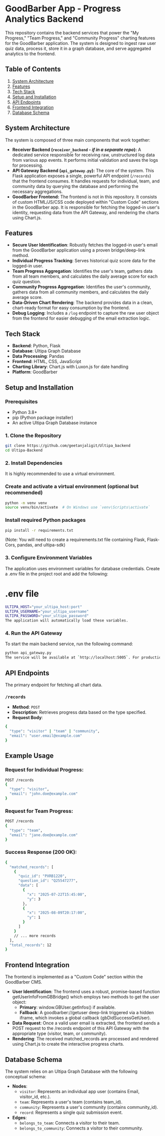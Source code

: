# GoodBarber App - Progress Analytics Backend

This repository contains the backend services that power the "My Progress," "Team Progress," and "Community Progress" charting features for the GoodBarber application. The system is designed to ingest raw user quiz data, process it, store it in a graph database, and serve aggregated analytics to the frontend.

## Table of Contents
1. [System Architecture](#system-architecture)
2. [Features](#features)
3. [Tech Stack](#tech-stack)
4. [Setup and Installation](#setup-and-installation)
5. [API Endpoints](#api-endpoints)
6. [Frontend Integration](#frontend-integration)
7. [Database Schema](#database-schema)

## System Architecture
The system is composed of three main components that work together:

*   **Receiver Backend (`receiver_backend` - *if in a separate repo*):** A dedicated service responsible for receiving raw, unstructured log data from various app events. It performs initial validation and saves the logs for processing.
*   **API Gateway Backend (`api_gateway.py`):** The core of the system. This Flask application exposes a single, powerful API endpoint (`/records`) that the frontend consumes. It handles requests for individual, team, and community data by querying the database and performing the necessary aggregations.
*   **GoodBarber Frontend:** The frontend is not in this repository. It consists of custom HTML/JS/CSS code deployed within "Custom Code" sections in the GoodBarber app. It is responsible for fetching the logged-in user's identity, requesting data from the API Gateway, and rendering the charts using Chart.js.

## Features
- **Secure User Identification**: Robustly fetches the logged-in user's email from the GoodBarber application using a proven bridge/deep-link method.
- **Individual Progress Tracking**: Serves historical quiz score data for the logged-in user.
- **Team Progress Aggregation**: Identifies the user's team, gathers data from all team members, and calculates the daily average score for each quiz question.
- **Community Progress Aggregation**: Identifies the user's community, gathers data from all community members, and calculates the daily average score.
- **Data-Driven Chart Rendering**: The backend provides data in a clean, chart-ready format for easy consumption by the frontend.
- **Debug Logging**: Includes a `/log` endpoint to capture the raw user object from the frontend for easier debugging of the email extraction logic.

## Tech Stack
- **Backend**: Python, Flask
- **Database**: Ultipa Graph Database
- **Data Processing**: Pandas
- **Frontend**: HTML, CSS, JavaScript
- **Charting Library**: Chart.js with Luxon.js for date handling
- **Platform**: GoodBarber

## Setup and Installation

### Prerequisites
- Python 3.8+
- pip (Python package installer)
- An active Ultipa Graph Database instance

### 1. Clone the Repository
```bash
git clone https://github.com/geetanjaligit/Ultipa_backend
cd Ultipa-Backend
```

### 2. Install Dependencies
It is highly recommended to use a virtual environment.
### Create and activate a virtual environment (optional but recommended)
```bash
python -m venv venv
source venv/bin/activate  # On Windows use `venv\Scripts\activate`
```

### Install required Python packages
```bash
pip install -r requirements.txt
```
(Note: You will need to create a requirements.txt file containing Flask, Flask-Cors, pandas, and ultipa-sdk)


### 3. Configure Environment Variables
The application uses environment variables for database credentials. Create a .env file in the project root and add the following:
# .env file
```bash
ULTIPA_HOST="your_ultipa_host:port"
ULTIPA_USERNAME="your_ultipa_username"
ULTIPA_PASSWORD="your_ultipa_password"
The application will automatically load these variables.
```

### 4. Run the API Gateway
To start the main backend service, run the following command:
```bash
python api_gateway.py
The service will be available at `http://localhost:5005`. For production, it is recommended to use a WSGI server like Gunicorn.
```

## API Endpoints
The primary endpoint for fetching all chart data.

### `/records`
- **Method**: `POST`
- **Description**: Retrieves progress data based on the type specified.
- **Request Body**:
```bash
{
  "type": "visitor" | "team" | "community",
  "email": "user.email@example.com"
}
```

## Example Usage
### Request for Individual Progress:
```bash
POST /records
{
  "type": "visitor",
  "email": "john.doe@example.com"
}
```
### Request for Team Progress:
```bash
POST /records
{
  "type": "team",
  "email": "jane.doe@example.com"
}
```
### Success Response (200 OK):
```bash
{
  "matched_records": [
    {
      "quiz_id": "PXRB1220",
      "question_id": "Q25547277",
      "data": [
        {
          "x": "2025-07-22T15:45:00",
          "y": 3
        },
        {
          "x": "2025-08-09T20:17:00",
          "y": 1
        }
      ]
    }
    // ... more records
  ],
  "total_records": 12
}
```

## Frontend Integration
The frontend is implemented as a "Custom Code" section within the GoodBarber CMS.
- **User Identification**: The frontend uses a robust, promise-based function getUserInfoFromGBBridge() which employs two methods to get the user object:
   - **Primary**: window.GBUser.getInfos() if available.
   - **Fallback**: A goodbarber://getuser deep-link triggered via a hidden iframe, which invokes a global callback (gbDidSuccessGetUser).
- **Data Request**: Once a valid user email is extracted, the frontend sends a POST request to the /records endpoint of this API Gateway with the appropriate type (visitor, team, or community).
- **Rendering**: The received matched_records are processed and rendered using Chart.js to create the interactive progress charts.

## Database Schema
The system relies on an Ultipa Graph Database with the following conceptual schema:
- **Nodes**:
  - `visitor`: Represents an individual app user (contains Email, visitor_id, etc.).
  - `team`: Represents a user's team (contains team_id).
  - `community`: Represents a user's community (contains community_id).
  - `record`: Represents a single quiz submission event.
- **Edges**:
  - `belongs_to_team`: Connects a visitor to their team.
  - `belongs_to_community`: Connects a visitor to their community.




